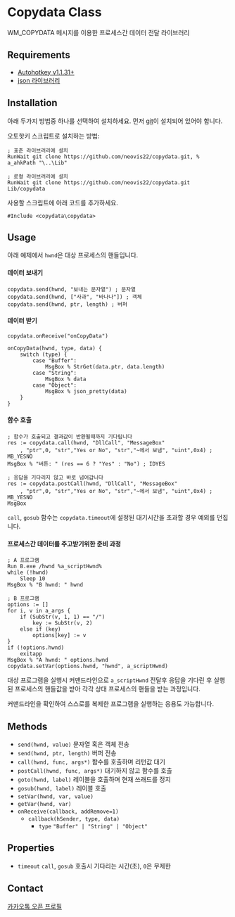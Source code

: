 # Copydata Class
WM_COPYDATA 메시지를 이용한 프로세스간 데이터 전달 라이브러리

## Requirements
- [Autohotkey v1.1.31+](https://www.autohotkey.com)
- [json 라이브러리](https://github.com/neovis22/json)

## Installation
아래 두가지 방법중 하나를 선택하여 설치하세요. 먼저 [git](https://git-scm.com/download/win)이 설치되어 있어야 합니다.

오토핫키 스크립트로 설치하는 방법:
```ahk
; 표준 라이브러리에 설치
RunWait git clone https://github.com/neovis22/copydata.git, % a_ahkPath "\..\Lib"

; 로컬 라이브러리에 설치
RunWait git clone https://github.com/neovis22/copydata.git Lib/copydata
```

사용할 스크립트에 아래 코드를 추가하세요.
```ahk
#Include <copydata\copydata>
```

## Usage

아래 예제에서 `hwnd`은 대상 프로세스의 핸들입니다.

#### 데이터 보내기
```ahk
copydata.send(hwnd, "보내는 문자열") ; 문자열
copydata.send(hwnd, ["사과", "바나나"]) ; 객체
copydata.send(hwnd, ptr, length) ; 버퍼
```

#### 데이터 받기
```ahk
copydata.onReceive("onCopyData")

onCopyData(hwnd, type, data) {
    switch (type) {
        case "Buffer":
            MsgBox % StrGet(data.ptr, data.length)
        case "String":
            MsgBox % data
        case "Object":
            MsgBox % json_pretty(data)
    }
}
```

#### 함수 호출
```ahk
; 함수가 호출되고 결과값이 반환될때까지 기다립니다
res := copydata.call(hwnd, "DllCall", "MessageBox"
    , "ptr",0, "str","Yes or No", "str","~에서 보냄", "uint",0x4) ; MB_YESNO
MsgBox % "버튼: " (res == 6 ? "Yes" : "No") ; IDYES

; 응답을 기다리지 않고 바로 넘어갑니다
res := copydata.postCall(hwnd, "DllCall", "MessageBox"
    , "ptr",0, "str","Yes or No", "str","~에서 보냄", "uint",0x4) ; MB_YESNO
MsgBox
```

`call`, `gosub` 함수는 `copydata.timeout`에 설정된 대기시간을 초과할 경우 예외를 던집니다.

#### 프로세스간 데이터를 주고받기위한 준비 과정
```ahk
; A 프로그램
Run B.exe /hwnd %a_scriptHwnd%
while (!hwnd)
    Sleep 10
MsgBox % "B hwnd: " hwnd
```

```ahk
; B 프로그램
options := []
for i, v in a_args {
    if (SubStr(v, 1, 1) == "/")
        key := SubStr(v, 2)
    else if (key)
        options[key] := v
}
if (!options.hwnd)
    exitapp
MsgBox % "A hwnd: " options.hwnd
copydata.setVar(options.hwnd, "hwnd", a_scriptHwnd)
```
대상 프로그램을 실행시 커맨드라인으로 `a_scriptHwnd` 전달후 응답을 기다린 후 실행된 프로세스의 핸들값을 받아 각각 상대 프로세스의 핸들을 받는 과정입니다.

커맨드라인을 확인하여 스스로를 복제한 프로그램을 실행하는 응용도 가능합니다.

## Methods
- `send(hwnd, value)` 문자열 혹은 객체 전송
- `send(hwnd, ptr, length)` 버퍼 전송
- `call(hwnd, func, args*)` 함수를 호출하며 리턴값 대기
- `postCall(hwnd, func, args*)` 대기하지 않고 함수를 호출
- `goto(hwnd, label)` 레이블을 호출하며 현재 쓰래드를 정지
- `gosub(hwnd, label)` 레이블 호출
- `setVar(hwnd, var, value)`
- `getVar(hwnd, var)`
- `onReceive(callback, addRemove=1)`
    - `callback(hSender, type, data)`
        - `type` `"Buffer" | "String" | "Object"`

## Properties
- `timeout` `call`, `gosub` 호출시 기다리는 시간(초), `0`은 무제한

## Contact
[카카오톡 오픈 프로필](https://open.kakao.com/me/neovis)
